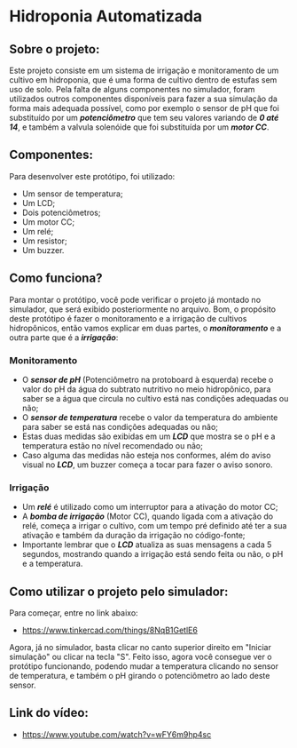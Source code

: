 # Hidroponia Automatizada

## Sobre o projeto:
Este projeto consiste em um sistema de irrigação e monitoramento de um cultivo em hidroponia, que é uma forma de cultivo dentro de estufas sem uso de solo. Pela falta de alguns componentes no simulador, foram utilizados outros componentes disponíveis para fazer a sua simulação da forma mais adequada possível, como por exemplo o sensor de pH que foi substituído por um ***potenciômetro*** que tem seu valores variando de ***0 até 14***, e também a valvula solenóide que foi substituída por um ***motor CC***.

## Componentes:
Para desenvolver este protótipo, foi utilizado:

+ Um sensor de temperatura;
+ Um LCD;
+ Dois potenciômetros;
+ Um motor CC;
+ Um relé;
+ Um resistor;
+ Um buzzer.

## Como funciona?
Para montar o protótipo, você pode verificar o projeto já montado no simulador, que será exibido posteriormente no arquivo. Bom, o propósito deste protótipo é fazer o monitoramento e a irrigação de cultivos hidropônicos, então vamos explicar em duas partes, o ***monitoramento*** e a outra parte que é a ***irrigação***:

### Monitoramento
+ O ***sensor de pH*** (Potenciômetro na protoboard à esquerda) recebe o valor do pH da água do subtrato nutritivo no meio hidropônico, para saber se a água que circula no cultivo está nas condições adequadas ou não;
+ O ***sensor de temperatura*** recebe o valor da temperatura do ambiente para saber se está nas condições adequadas ou não;
+ Estas duas medidas são exibidas em um ***LCD*** que mostra se o pH e a temperatura estão no nível recomendado ou não;
+ Caso alguma das medidas não esteja nos conformes, além do aviso visual no ***LCD***, um buzzer começa a tocar para fazer o aviso sonoro.

### Irrigação
+ Um ***relé*** é utilizado como um interruptor para a ativação do motor CC;
+ A ***bomba de irrigação*** (Motor CC), quando ligada com a ativação do relé, começa a irrigar o cultivo, com um tempo pré definido até ter a sua ativação e também da duração da irrigação no código-fonte;
+ Importante lembrar que o ***LCD*** atualiza as suas mensagens a cada 5 segundos, mostrando quando a irrigação está sendo feita ou não, o pH e a temperatura.

## Como utilizar o projeto pelo simulador:
Para começar, entre no link abaixo:
+ https://www.tinkercad.com/things/8NqB1GetlE6

Agora, já no simulador, basta clicar no canto superior direito em "Iniciar simulação" ou clicar na tecla "S". Feito isso, agora você consegue ver o protótipo funcionando, podendo mudar a temperatura clicando no sensor de temperatura, e também o pH girando o potenciômetro ao lado deste sensor. 

## Link do vídeo:
+ https://www.youtube.com/watch?v=wFY6m9hp4sc
